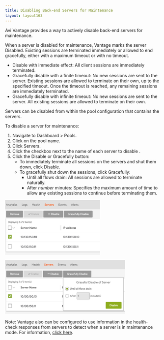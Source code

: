 ```yaml
---
title: Disabling Back-end Servers for Maintenance
layout: layout163
---
```

Avi Vantage provides a way to actively disable back-end servers for maintenance.

When a server is disabled for maintenance, Vantage marks the server Disabled. Existing sessions are terminated immediately or allowed to end gracefully, either with a maximum timeout or with no timeout.

* Disable with immediate effect: All client sessions are immediately terminated.
* Gracefully disable with a finite timeout: No new sessions are sent to the server. Existing sessions are allowed to terminate on their own, up to the specified timeout. Once the timeout is reached, any remaining sessions are immediately terminated.
* Gracefully disable with infinite timeout: No new sessions are sent to the server. All existing sessions are allowed to terminate on their own. 

Servers can be disabled from within the pool configuration that contains the servers.

To disable a server for maintenance:
<ol> 
 <li>Navigate to Dashboard &gt; Pools.</li> 
 <li>Click on the pool name.</li> 
 <li>Click Servers.</li> 
 <li>Click the checkbox next to the name of each server to disable .</li> 
 <li>Click the Disable or Gracefully button: 
  <ul> 
   <li>To immediately terminate all sessions on the servers and shut them down, click Disable.</li> 
   <li>To gracefully shut down the sessions, click Gracefully: 
    <ul> 
     <li>Until all flows drain: All sessions are allowed to terminate naturally.</li> 
     <li>After <em>number</em> minutes: Specifies the maximum amount of time to allow any existing sessions to continue before terminating them.</li> 
    </ul> </li> 
  </ul> </li> 
</ol> 

<a href="img/Screen-Shot-2016-07-07-at-5.24.43-PM.png"><img class=" wp-image-10771 alignnone" src="img/Screen-Shot-2016-07-07-at-5.24.43-PM.png" alt="Screen Shot 2016-07-07 at 5.24.43 PM" width="309" height="179"></a>

<a href="img/Screen-Shot-2016-07-07-at-5.24.59-PM.png"><img class="alignnone wp-image-10770" src="img/Screen-Shot-2016-07-07-at-5.24.59-PM.png" alt="Screen Shot 2016-07-07 at 5.24.59 PM" width="391" height="175"></a>

Note: Vantage also can be configured to use information in the health-check responses from servers to detect when a server is in maintenance mode. For information, <a href="/docs/16.3/detecting-server-maintenance-mode-with-a-health-monitor">click here</a>.
